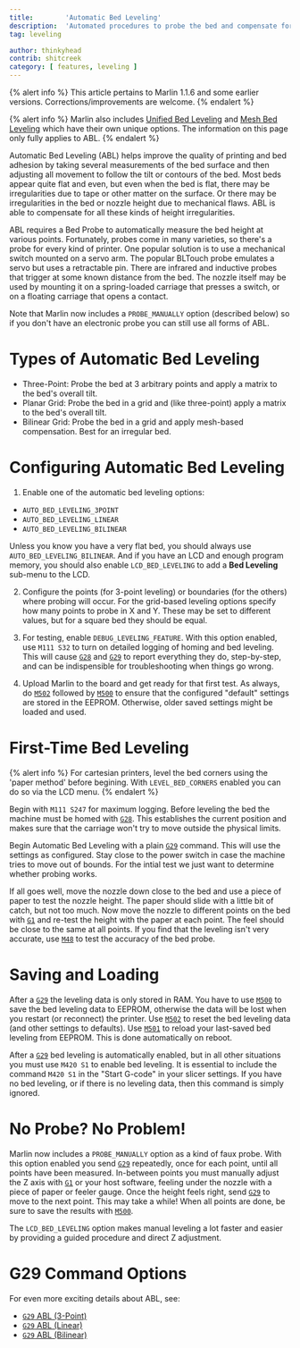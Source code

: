 ```yaml
---
title:        'Automatic Bed Leveling'
description:  'Automated procedures to probe the bed and compensate for an irregular or tilted bed'
tag: leveling

author: thinkyhead
contrib: shitcreek
category: [ features, leveling ]
---
```


{% alert info %}
This article pertains to Marlin 1.1.6 and some earlier versions. Corrections/improvements are welcome.
{% endalert %}

{% alert info %}
Marlin also includes [Unified Bed Leveling](unified_bed_leveling.html) and [Mesh Bed Leveling](/docs/gcode/G029-mbl.html) which have their own unique options. The information on this page only fully applies to ABL.
{% endalert %}

<!-- # Introduction -->

Automatic Bed Leveling (ABL) helps improve the quality of printing and bed adhesion by taking several measurements of the bed surface and then adjusting all movement to follow the tilt or contours of the bed. Most beds appear quite flat and even, but even when the bed is flat, there may be irregularities due to tape or other matter on the surface. Or there may be irregularities in the bed or nozzle height due to mechanical flaws. ABL is able to compensate for all these kinds of height irregularities.

ABL requires a Bed Probe to automatically measure the bed height at various points. Fortunately, probes come in many varieties, so there's a probe for every kind of printer. One popular solution is to use a mechanical switch mounted on a servo arm. The popular BLTouch probe emulates a servo but uses a retractable pin. There are infrared and inductive probes that trigger at some known distance from the bed. The nozzle itself may be used by mounting it on a spring-loaded carriage that presses a switch, or on a floating carriage that opens a contact.

Note that Marlin now includes a `PROBE_MANUALLY` option (described below) so if you don't have an electronic probe you can still use all forms of ABL.

# Types of Automatic Bed Leveling
 - Three-Point: Probe the bed at 3 arbitrary points and apply a matrix to the bed's overall tilt.
 - Planar Grid: Probe the bed in a grid and (like three-point) apply a matrix to the bed's overall tilt.
 - Bilinear Grid: Probe the bed in a grid and apply mesh-based compensation. Best for an irregular bed.

# Configuring Automatic Bed Leveling
1. Enable one of the automatic bed leveling options:
 - `AUTO_BED_LEVELING_3POINT`
 - `AUTO_BED_LEVELING_LINEAR`
 - `AUTO_BED_LEVELING_BILINEAR`

Unless you know you have a very flat bed, you should always use `AUTO_BED_LEVELING_BILINEAR`. And if you have an LCD and enough program memory, you should also enable `LCD_BED_LEVELING` to add a **Bed Leveling** sub-menu to the LCD.

2. Configure the points (for 3-point leveling) or boundaries (for the others) where probing will occur. For the grid-based leveling options specify how many points to probe in X and Y. These may be set to different values, but for a square bed they should be equal.

3. For testing, enable `DEBUG_LEVELING_FEATURE`. With this option enabled, use `M111 S32` to turn on detailed logging of homing and bed leveling. This will cause [`G28`](/docs/gcode/G028.html) and [`G29`](/docs/gcode/G029.html) to report everything they do, step-by-step, and can be indispensible for troubleshooting when things go wrong.

4. Upload Marlin to the board and get ready for that first test. As always, do [`M502`](/docs/gcode/M502.html) followed by [`M500`](/docs/gcode/M500.html) to ensure that the configured "default" settings are stored in the EEPROM. Otherwise, older saved settings might be loaded and used.

# First-Time Bed Leveling

{% alert info %}
For cartesian printers, level the bed corners using the 'paper method' before begining. With `LEVEL_BED_CORNERS` enabled you can do so via the LCD menu.
{% endalert %}

Begin with `M111 S247` for maximum logging. Before leveling the bed the machine must be homed with [`G28`](/docs/gcode/G028.html). This establishes the current position and makes sure that the carriage won't try to move outside the physical limits.

Begin Automatic Bed Leveling with a plain [`G29`](/docs/gcode/G029.html) command. This will use the settings as configured. Stay close to the power switch in case the machine tries to move out of bounds. For the intial test we just want to determine whether probing works.

If all goes well, move the nozzle down close to the bed and use a piece of paper to test the nozzle height. The paper should slide with a little bit of catch, but not too much. Now move the nozzle to different points on the bed with [`G1`](/docs/gcode/G001.html) and re-test the height with the paper at each point. The feel should be close to the same at all points. If you find that the leveling isn't very accurate, use [`M48`](/docs/gcode/M048.html) to test the accuracy of the bed probe.

# Saving and Loading
After a [`G29`](/docs/gcode/G029.html) the leveling data is only stored in RAM. You have to use [`M500`](/docs/gcode/M500.html) to save the bed leveling data to EEPROM, otherwise the data will be lost when you restart (or reconnect) the printer. Use [`M502`](/docs/gcode/M502.html) to reset the bed leveling data (and other settings to defaults). Use [`M501`](/docs/gcode/M501.html) to reload your last-saved bed leveling from EEPROM. This is done automatically on reboot.

After a [`G29`](/docs/gcode/G029.html) bed leveling is automatically enabled, but in all other situations you must use `M420 S1` to enable bed leveling. It is essential to include the command `M420 S1` in the "Start G-code" in your slicer settings. If you have no bed leveling, or if there is no leveling data, then this command is simply ignored.

# No Probe? No Problem!
Marlin now includes a `PROBE_MANUALLY` option as a kind of faux probe. With this option enabled you send [`G29`](/docs/gcode/G029.html) repeatedly, once for each point, until all points have been measured. In-between points you must manually adjust the Z axis with [`G1`](/docs/gcode/G001.html) or your host software, feeling under the nozzle with a piece of paper or feeler gauge. Once the height feels right, send [`G29`](/docs/gcode/G029.html) to move to the next point. This may take a while! When all points are done, be sure to save the results with [`M500`](/docs/gcode/M500.html).

The `LCD_BED_LEVELING` option makes manual leveling a lot faster and easier by providing a guided procedure and direct Z adjustment.

# G29 Command Options

For even more exciting details about ABL, see:
- [`G29` ABL (3-Point)](/docs/gcode/G029-abl-3point.html)
- [`G29` ABL (Linear)](/docs/gcode/G029-abl-linear.html)
- [`G29` ABL (Bilinear)](/docs/gcode/G029-abl-bilinear.html)

